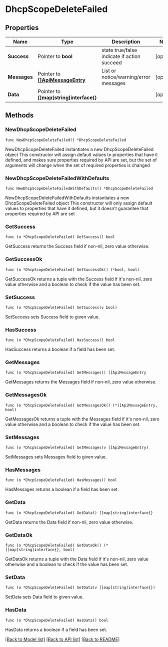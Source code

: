 # DhcpScopeDeleteFailed

## Properties

Name | Type | Description | Notes
------------ | ------------- | ------------- | -------------
**Success** | Pointer to **bool** | state true/false indicate if action succeed | [optional] 
**Messages** | Pointer to [**[]ApiMessageEntry**](ApiMessageEntry.md) | List or notice/warning/error messages | [optional] 
**Data** | Pointer to **[]map[string]interface{}** |  | [optional] 

## Methods

### NewDhcpScopeDeleteFailed

`func NewDhcpScopeDeleteFailed() *DhcpScopeDeleteFailed`

NewDhcpScopeDeleteFailed instantiates a new DhcpScopeDeleteFailed object
This constructor will assign default values to properties that have it defined,
and makes sure properties required by API are set, but the set of arguments
will change when the set of required properties is changed

### NewDhcpScopeDeleteFailedWithDefaults

`func NewDhcpScopeDeleteFailedWithDefaults() *DhcpScopeDeleteFailed`

NewDhcpScopeDeleteFailedWithDefaults instantiates a new DhcpScopeDeleteFailed object
This constructor will only assign default values to properties that have it defined,
but it doesn't guarantee that properties required by API are set

### GetSuccess

`func (o *DhcpScopeDeleteFailed) GetSuccess() bool`

GetSuccess returns the Success field if non-nil, zero value otherwise.

### GetSuccessOk

`func (o *DhcpScopeDeleteFailed) GetSuccessOk() (*bool, bool)`

GetSuccessOk returns a tuple with the Success field if it's non-nil, zero value otherwise
and a boolean to check if the value has been set.

### SetSuccess

`func (o *DhcpScopeDeleteFailed) SetSuccess(v bool)`

SetSuccess sets Success field to given value.

### HasSuccess

`func (o *DhcpScopeDeleteFailed) HasSuccess() bool`

HasSuccess returns a boolean if a field has been set.

### GetMessages

`func (o *DhcpScopeDeleteFailed) GetMessages() []ApiMessageEntry`

GetMessages returns the Messages field if non-nil, zero value otherwise.

### GetMessagesOk

`func (o *DhcpScopeDeleteFailed) GetMessagesOk() (*[]ApiMessageEntry, bool)`

GetMessagesOk returns a tuple with the Messages field if it's non-nil, zero value otherwise
and a boolean to check if the value has been set.

### SetMessages

`func (o *DhcpScopeDeleteFailed) SetMessages(v []ApiMessageEntry)`

SetMessages sets Messages field to given value.

### HasMessages

`func (o *DhcpScopeDeleteFailed) HasMessages() bool`

HasMessages returns a boolean if a field has been set.

### GetData

`func (o *DhcpScopeDeleteFailed) GetData() []map[string]interface{}`

GetData returns the Data field if non-nil, zero value otherwise.

### GetDataOk

`func (o *DhcpScopeDeleteFailed) GetDataOk() (*[]map[string]interface{}, bool)`

GetDataOk returns a tuple with the Data field if it's non-nil, zero value otherwise
and a boolean to check if the value has been set.

### SetData

`func (o *DhcpScopeDeleteFailed) SetData(v []map[string]interface{})`

SetData sets Data field to given value.

### HasData

`func (o *DhcpScopeDeleteFailed) HasData() bool`

HasData returns a boolean if a field has been set.


[[Back to Model list]](../README.md#documentation-for-models) [[Back to API list]](../README.md#documentation-for-api-endpoints) [[Back to README]](../README.md)


